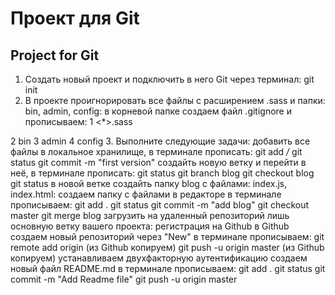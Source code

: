 # Проект для Git
## Project for Git

1. Создать новый проект и подключить в него Git через терминал: git init
2. В проекте проигнорировать все файлы с расширением .sass и папки: bin, admin, config:
в корневой папке создаем файл .gitignore и прописываем:
1 <*>.sass  
  
2 bin
3 admin
4 config 
3. Выполните следующие задачи:
добавить все файлы в локальное хранилище, в терминале прописать:
git add */*
git status
git commit -m "first version"
создайть новую ветку и перейти в неё, в терминале прописать:
git status
git branch blog
git checkout blog 
git status 
в новой ветке создайть папку blog с файлами: index.js, index.html:
создаем папку с файлами в редакторе
в терминале прописываем:
git add .
git status
git commit -m "add blog"
git checkout master
git merge blog 
загрузить на удаленный репозиторий лишь основную ветку вашего проекта:
регистрация на Github 
в Github создаем новый репозиторий через "New"
в терминале прописываем:
git remote add origin (из Github копируем)
git push -u origin master (из Github копируем) 
устанавливаем двухфакторную аутентификацию 
создаем новый файл README.md
в терминале прописываем:
git add .
git status
git commit -m "Add Readme file"
git push -u origin master 
